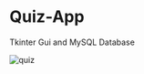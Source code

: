 # Quiz-App
Tkinter Gui and MySQL Database

![quiz](https://user-images.githubusercontent.com/48621020/110146143-44345900-7deb-11eb-9de5-75f69fa74f0c.JPG)
